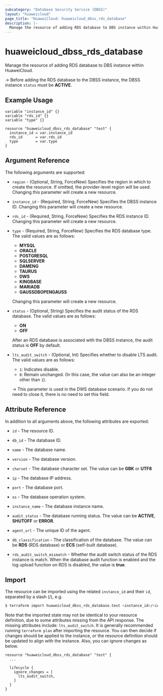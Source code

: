 ```yaml
---
subcategory: "Database Security Service (DBSS)"
layout: "huaweicloud"
page_title: "HuaweiCloud: huaweicloud_dbss_rds_database"
description: |-
  Manage the resource of adding RDS database to DBS instance within HuaweiCloud.
---
```


# huaweicloud_dbss_rds_database

Manage the resource of adding RDS database to DBS instance within HuaweiCloud.

-> Before adding the RDS database to the DBSS instance, the DBSS instance `status` must be **ACTIVE**.

## Example Usage

```hcl
variable "instance_id" {}
variable "rds_id" {}
variable "type" {}

resource "huaweicloud_dbss_rds_database" "test" {
  instance_id = var.instance_id
  rds_id      = var.rds_id
  type        = var.type
}
```

## Argument Reference

The following arguments are supported:

* `region` - (Optional, String, ForceNew) Specifies the region in which to create the resource.
  If omitted, the provider-level region will be used. Changing this parameter will create a new resource.

* `instance_id` - (Required, String, ForceNew) Specifies the DBSS instance ID.
  Changing this parameter will create a new resource.

* `rds_id` - (Required, String, ForceNew) Specifies the RDS instance ID.
  Changing this parameter will create a new resource.

* `type` - (Required, String, ForceNew) Specifies the RDS database type.
  The valid values are as follows:
  + **MYSQL**
  + **ORACLE**
  + **POSTGRESQL**
  + **SQLSERVER**
  + **DAMENG**
  + **TAURUS**
  + **DWS**
  + **KINGBASE**
  + **MARIADB**
  + **GAUSSDBOPENGAUSS**

  Changing this parameter will create a new resource.

* `status` - (Optional, String) Specifies the audit status of the RDS database.
  The valid values are as follows:
  + **ON**
  + **OFF**

  After an RDS database is associated with the DBSS instance, the audit status is **OFF** by default.

* `lts_audit_switch` - (Optional, Int) Specifies whether to disable LTS audit.
  The valid values are as follows:
  + `1`: Indicates disable.
  + `0`: Remain unchanged. (In this case, the value can also be an integer other than `1`).

  -> This parameter is used in the DWS database scenario. If you do not need to close it,
    there is no need to set this field.

## Attribute Reference

In addition to all arguments above, the following attributes are exported:

* `id` - The resource ID.

* `db_id` - The database ID.

* `name` - The database name.

* `version` - The database version.

* `charset` - The database character set.
  The value can be **GBK** or **UTF8**

* `ip` - The database IP address.

* `port` - The database port.

* `os` - The database operation system.

* `instance_name` - The database instance name.

* `audit_status` - The database running status.
  The value can be **ACTIVE**, **SHUTOFF** or **ERROR**.

* `agent_url` - The unique ID of the agent.

* `db_classification` - The classification of the database.
  The value can be **RDS** (RDS database) or **ECS** (self-built database).

* `rds_audit_switch_mismatch` - Whether the audit switch status of the RDS instance is match.
  When the database audit function is enabled and the log upload function on RDS is disabled, the value is **true**.

## Import

The resource can be imported using the related `instance_id` and their `id`, separated by a slash (/), e.g.

```bash
$ terraform import huaweicloud_dbss_rds_database.test <instance_id>/<id>
```

Note that the imported state may not be identical to your resource definition, due to some attributes missing from the
API response.
The missing attributes include: `lts_audit_switch`.
It is generally recommended running `terraform plan` after importing the resource.
You can then decide if changes should be applied to the instance, or the resource definition should be updated to align
with the instance. Also, you can ignore changes as below.

```hcl
resource "huaweicloud_dbss_rds_database" "test" {
  ...

  lifecycle {
    ignore_changes = [
      lts_audit_switch,
    ]
  }
}
```
